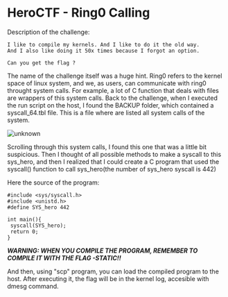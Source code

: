 # HeroCTF - Ring0 Calling

Description of the challenge:

```
I like to compile my kernels. And I like to do it the old way.
And I also like doing it 50x times because I forgot an option.

Can you get the flag ?
```

The name of the challenge itself was a huge hint. Ring0 refers to the kernel space of linux system, and we, as users, can communicate with ring0 throught system calls.
For example, a lot of C function that deals with files are wrappers of this system calls.
Back to the challenge, when I executed the run script on the host, I found the BACKUP folder, which contained a syscall_64.tbl file. This is a file where are listed all system calls of the system.

![unknown](https://user-images.githubusercontent.com/80392368/116061352-0a612f80-a683-11eb-9206-3e67c9e5539a.png)

Scrolling through this system calls, I found this one that was a little bit suspicious.
Then I thought of all possible methods to make a syscall to this sys_hero, and then I realized that I could create a C program that used the syscall() function to call sys_hero(the number of sys_hero syscall is 442)

Here the source of the program:

```
#include <sys/syscall.h>
#include <unistd.h>
#define SYS_hero 442

int main(){
 syscall(SYS_hero);
 return 0;
}
```

***WARNING: WHEN YOU COMPILE THE PROGRAM, REMEMBER TO COMPILE IT WITH THE FLAG -STATIC!!***

And then, using "scp" program, you can load the compiled program to the host.
After executing it, the flag will be in the kernel log, accesible with dmesg command.
